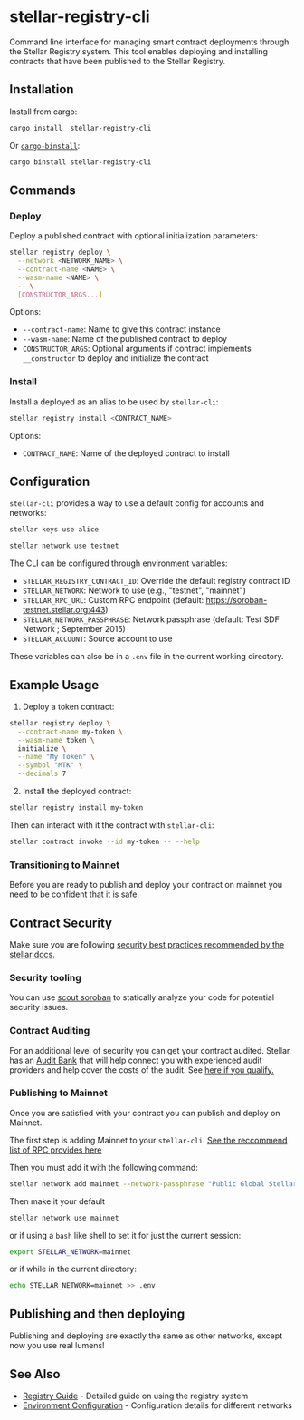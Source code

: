 # stellar-registry-cli

Command line interface for managing smart contract deployments through the Stellar Registry system. This tool enables deploying and installing contracts that have been published to the Stellar Registry.

## Installation

Install from cargo:

```bash
cargo install  stellar-registry-cli
```

Or [`cargo-binstall`](github.com/cargo-bins/cargo-binstall):

```bash
cargo binstall stellar-registry-cli
```

## Commands

### Deploy

Deploy a published contract with optional initialization parameters:

```bash
stellar registry deploy \
  --network <NETWORK_NAME> \
  --contract-name <NAME> \
  --wasm-name <NAME> \
  -- \
  [CONSTRUCTOR_ARGS...]
```

Options:
- `--contract-name`: Name to give this contract instance
- `--wasm-name`: Name of the published contract to deploy
- `CONSTRUCTOR_ARGS`: Optional arguments if contract implements `__constructor` to deploy and initialize the contract

### Install

Install a deployed as an alias to be used by `stellar-cli`:

```bash
stellar registry install <CONTRACT_NAME>
```

Options:
- `CONTRACT_NAME`: Name of the deployed contract to install

## Configuration

`stellar-cli` provides a way to use a default config for accounts and networks:
```bash
stellar keys use alice
```

```bash
stellar network use testnet
```

The CLI can be configured through environment variables:

- `STELLAR_REGISTRY_CONTRACT_ID`: Override the default registry contract ID
- `STELLAR_NETWORK`: Network to use (e.g., "testnet", "mainnet")
- `STELLAR_RPC_URL`: Custom RPC endpoint (default: https://soroban-testnet.stellar.org:443)
- `STELLAR_NETWORK_PASSPHRASE`: Network passphrase (default: Test SDF Network ; September 2015)
- `STELLAR_ACCOUNT`: Source account to use

These variables can also be in a `.env` file in the current working directory.

## Example Usage

1. Deploy a token contract:
```bash
stellar registry deploy \
  --contract-name my-token \
  --wasm-name token \
  initialize \
  --name "My Token" \
  --symbol "MTK" \
  --decimals 7
```

2. Install the deployed contract:
```bash
stellar registry install my-token
```

Then can interact with it the contract with `stellar-cli`:
```bash
stellar contract invoke --id my-token -- --help
```

### Transitioning to Mainnet

Before you are ready to publish and deploy your contract on mainnet you need to be confident that it is safe.

## Contract Security

Make sure you are following [security best practices recommended by the stellar docs.](https://developers.stellar.org/docs/build/security-docs)

### Security tooling

You can use [scout soroban](https://github.com/CoinFabrik/scout-soroban) to statically analyze your code for potential security issues.

### Contract Auditing

For an additional level of security you can get your contract audited. Stellar has an [Audit Bank](https://stellar.org/blog/developers/soroban-security-audit-bank-raising-the-standard-for-smart-contract-security) that will help connect you with experienced audit providers and help cover the costs of the audit. See [here if you qualify.](https://stellarcommunityfund.gitbook.io/scf-handbook/supporting-programs/audit-bank/official-rules)


### Publishing to Mainnet

Once you are satisfied with your contract you can publish and deploy on Mainnet.

The first step is adding Mainnet to your `stellar-cli`. [See the reccommend list of RPC provides here](https://developers.stellar.org/docs/data/rpc/rpc-providers)

Then you must add it with the following command:
```bash
stellar network add mainnet --network-passphrase "Public Global Stellar Network ; September 2015" --rpc-url <FROM_LIST>
```
Then make it your default
```bash
stellar network use mainnet
```
or if using a `bash` like shell to set it for just the current session:
```bash
export STELLAR_NETWORK=mainnet
```
or if while in the current directory:
```bash
echo STELLAR_NETWORK=mainnet >> .env
```

## Publishing and then deploying

Publishing and deploying are exactly the same as other networks, except now you use real lumens!

## See Also

- [Registry Guide](../../docs/registry.md) - Detailed guide on using the registry system
- [Environment Configuration](../../docs/environments.md) - Configuration details for different networks